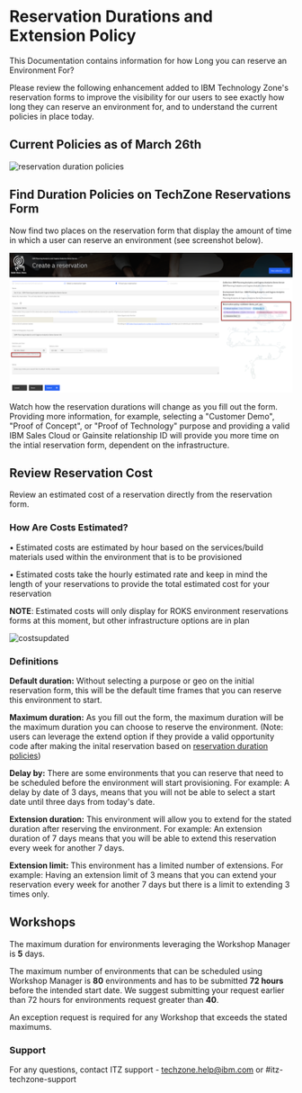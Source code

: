 # Reservation Durations and Extension Policy 

This Documentation contains information for how Long you can reserve an Environment For? 

Please review the following enhancement added to IBM Technology Zone's reservation forms to improve the visibility for our users to see exactly how long they can reserve an environment for, and to understand the current policies in place today.

## Current Policies as of March 26th

![reservation duration policies](https://github.com/IBM/itz-support-public/blob/main/IBM-Technology-Zone/IBM-Technology-Zone-Runbooks/Images/resdurpolicynew.png)

## Find Duration Policies on TechZone Reservations Form

Now find two places on the reservation form that display the amount of time in which a user can reserve an environment (see screenshot below). 

![reservation durations](Images/reservation_durations.png)

Watch how the reservation durations will change as you fill out the form. Providing more information, for example, selecting a "Customer Demo", "Proof of Concept", or "Proof of Technology" purpose and providing a valid IBM Sales Cloud or Gainsite relationship ID will provide you more time on the intial reservation form, dependent on the infrastructure.

## Review Reservation Cost  

Review an estimated cost of a reservation directly from the reservation form.

### How Are Costs Estimated?

• Estimated costs are estimated by hour based on the services/build materials used within the environment that is to be provisioned

• Estimated costs take the hourly estimated rate and keep in mind the length of your reservations to provide the total estimated cost for your reservation

**NOTE**: Estimated costs will only display for ROKS environment reservations forms at this moment, but other infrastructure options are in plan

![costsupdated](https://github.com/IBM/itz-support-public/blob/main/IBM-Technology-Zone/IBM-Technology-Zone-Runbooks/Images/Costs%20updated.png)

### Definitions

**Default duration:** Without selecting a purpose or geo on the initial reservation form, this will be the default time frames that you can reserve this environment to start. 

**Maximum duration:** As you fill out the form, the maximum duration will be the maximum duration you can choose to reserve the environment. (Note: users can leverage the extend option if they provide a valid opportunity code after making the inital reservation based on [reservation duration policies](https://github.com/IBM/itz-support-public/blob/main/IBM-Technology-Zone/IBM-Technology-Zone-Runbooks/reservation-duration-policy.md))

**Delay by:** There are some environments that you can reserve that need to be scheduled before the environment will start provisioning. For example: A delay by date of 3 days, means that you will not be able to select a start date until three days from today's date. 

**Extension duration:** This environment will allow you to extend for the stated duration after reserving the environment. For example: An extension duration of 7 days means that you will be able to extend this reservation every week for another 7 days.

**Extension limit:** This environment has a limited number of extensions. For example: Having an extension limit of 3 means that you can extend your reservation every week for another 7 days but there is a limit to extending 3 times only. 

## Workshops

The maximum duration for environments leveraging the Workshop Manager is **5** days.

The maximum number of environments that can be scheduled using Workshop Manager is **80** environments and has to be submitted **72 hours** before the intended start date. We suggest submitting your request earlier than 72 hours for environments request greater than **40**.

An exception request is required for any Workshop that exceeds the stated maximums.


### Support

For any questions, contact ITZ support - techzone.help@ibm.com or #itz-techzone-support
